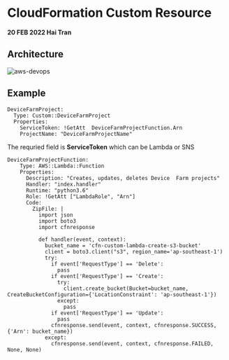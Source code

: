 # CloudFormation Custom Resource
**20 FEB 2022 Hai Tran**

## Architecture 
![aws-devops](https://user-images.githubusercontent.com/20411077/154826824-b94b2e60-9f5f-4589-a4db-420b7879f1be.png)

## Example 
```
DeviceFarmProject:
  Type: Custom::DeviceFarmProject
  Properties:
    ServiceToken: !GetAtt  DeviceFarmProjectFunction.Arn
    ProjectName: "DeviceFarmProjectName"
```
The requried field is **ServiceToken** which can be Lambda or SNS
```
DeviceFarmProjectFunction:
    Type: AWS::Lambda::Function
    Properties:
      Description: "Creates, updates, deletes Device  Farm projects"
      Handler: "index.handler"
      Runtime: "python3.6"
      Role: !GetAtt ["LambdaRole", "Arn"]
      Code:
        ZipFile: |
          import json
          import boto3
          import cfnresponse 
          
          def handler(event, context):
            bucket_name = 'cfn-custom-lambda-create-s3-bucket'
            client = boto3.client("s3", region_name='ap-southeast-1')
            try:
              if event['RequestType'] == 'Delete':
                pass
              if event['RequestType'] == 'Create':
                try:
                  client.create_bucket(Bucket=bucket_name, CreateBucketConfiguration={'LocationConstraint': 'ap-southeast-1'})
                except:
                  pass
              if event['RequestType'] == 'Update':
                pass
              cfnresponse.send(event, context, cfnresponse.SUCCESS, {'Arn': bucket_name})
            except:
              cfnresponse.send(event, context, cfnresponse.FAILED, None, None)
          
```
